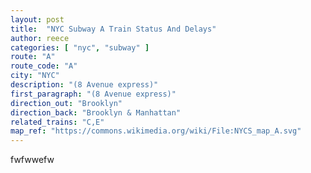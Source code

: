 ```yaml
---
layout: post
title:  "NYC Subway A Train Status And Delays"
author: reece
categories: [ "nyc", "subway" ]
route: "A"
route_code: "A"
city: "NYC"
description: "(8 Avenue express)"
first_paragraph: "(8 Avenue express)"
direction_out: "Brooklyn"
direction_back: "Brooklyn & Manhattan"
related_trains: "C,E"
map_ref: "https://commons.wikimedia.org/wiki/File:NYCS_map_A.svg"
---
```


fwfwwefw
